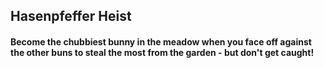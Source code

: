 ## Hasenpfeffer Heist
#### Become the chubbiest bunny in the meadow when you face off against the other buns to steal the most from the garden - but don't get caught!

